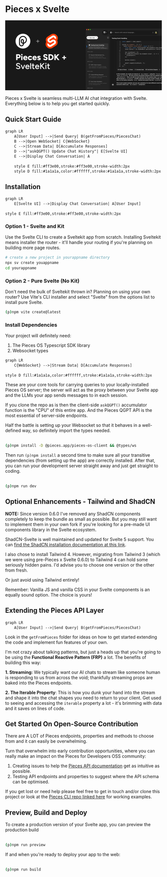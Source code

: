 # Pieces x Svelte

[![Pieces x Svelte](/static/hero.png)](https://docs.pieces.app/build)

Pieces x Svelte is seamless multi-LLM AI chat integration with Svelte. Everything below is to help you get started quickly.

## Quick Start Guide
```mermaid
graph LR
    A[User Input] -->|Send Query| B(getFromPieces/PiecesChat)
    B -->|Open WebSocket| C{WebSocket}
    C -->|Stream Data| D[Accumulate Responses]
    D -->|"askQGPT() Update Chat History"| E[Svelte UI]
    E -->|Display Chat Conversation| A

    style E fill:#ff3e00,stroke:#ff3e00,stroke-width:2px
    style D fill:#1a1a1a,color:#ffffff,stroke:#1a1a1a,stroke-width:2px
```

## Installation

```mermaid
graph LR
    E[Svelte UI] -->|Display Chat Conversation| A[User Input]

style E fill:#ff3e00,stroke:#ff3e00,stroke-width:2px
```

### Option 1 - Svelte and Kit

Use the Svelte CLI to create a Sveltekit app from scratch. Installing Sveltekit means installer the router - it'll handle your routing if you're planning on building more page routes.

```bash
# create a new project in yourappname directory
npx sv create youappname
cd yourappname
```
### Option 2 - Pure Svelte (No Kit)

Don't need the bulk of Sveltekit thrown in? Planning on using your own router? Use Vite's CLI installer and select "Svelte" from the options list to install pure Svelte.

```bash
(p)npm vite create@latest
```

### Install Dependencies

Your project will definitely need:

1. The Pieces OS Typescript SDK library
2. Websocket types

```mermaid
graph LR
    C{WebSocket} -->|Stream Data| D[Accumulate Responses]

style D fill:#1a1a1a,color:#ffffff,stroke:#1a1a1a,stroke-width:2px
```

These are your core tools for carrying queries to your locally-installed Pieces OS server; the server will act as the proxy between your Svelte app and the LLMs your app sends messages to in each session.

If you clone the repo as is then the client-side `askQGPT()` accumulator function is the "CPU" of this entire app. And the Pieces QGPT API is the most essential of server-side endpoints.

Half the battle is setting up your Websocket so that it behaves in a well-defined way, so definitely import the types needed.

```bash

(p)npm install -D @pieces.app/pieces-os-client && @types/ws

```

Then run `(p)npm install` a second time to make sure all your transitive dependencies (from setting up the app) are correctly installed. After that, you can run your development server straight away and just get straight to coding.

```bash

(p)npm run dev

```

## Optional Enhancements - Tailwind and ShadCN

**NOTE:** Since version 0.6.0 I've removed any ShadCN components completely to keep the bundle as small as possible. But you may still want to implement them in your own fork if you're looking for a pre-made UI components library in the Svelte ecosystem.

ShadCN-Svelte is well maintained and updated for Svelte 5 support. You can [find the ShadCN installation documentation at this link](https://www.shadcn-svelte.com/docs/installation).

I also chose to install Tailwind 4. However, migrating from Tailwind 3 (which we were using pre-Pieces x Svelte 0.6.0) to Tailwind 4 can hold some seriously hidden pains. I'd advise you to choose one version or the other from fresh.

Or just avoid using Tailwind entirely! 

Remember: Vanilla JS and vanilla CSS in your Svelte components is an equally sound option. The choice is yours!

## Extending the Pieces API Layer

```mermaid
graph LR
    A[User Input] -->|Send Query| B(getFromPieces/PiecesChat)
```

Look in the `getFromPieces` folder for ideas on how to get started extending the code and implement fun features of your own.

I'm not crazy about talking patterns, but just a heads up that you're going to be using the **Functional Reactive Pattern (FRP)** a lot. The benefits of building this way:

**1. Streaming:** We typically want our AI chats to stream like someone human is responding to us from across the void; thankfully streaming props are baked into the Pieces endpoints.

**2. The Iterable Property**: This is how you dunk your hand into the stream and shape it into the chat shapes you need to return to your client. Get used to seeing and accessing the `iterable` property a lot - it's brimming with data and it saves on lines of code.

## Get Started On Open-Source Contribution

There are A LOT of Pieces endpoints, properties and methods to choose from and it can easily be overwhelming.

Turn that overwhelm into early contribution opportunities, where you can really make an impact on the Pieces for Developers OSS community:

1. Creating issues to help the [Pieces API documentation](https://github.com/pieces-app/documentation) get as intuitive as possible.
2. Testing API endpoints and properties to suggest where the API schema can be optimised.

If you get lost or need help please feel free to get in touch and/or clone this project or look at the [Pieces CLI repo linked here](https://github.com/pieces-app/cli-agent) for working examples.

## Preview, Build and Deploy

To create a production version of your Svelte app, you can preview the production build

```bash

(p)npm run preview


```

If and when you're ready to deploy your app to the web:

```bash

(p)npm run build

```
